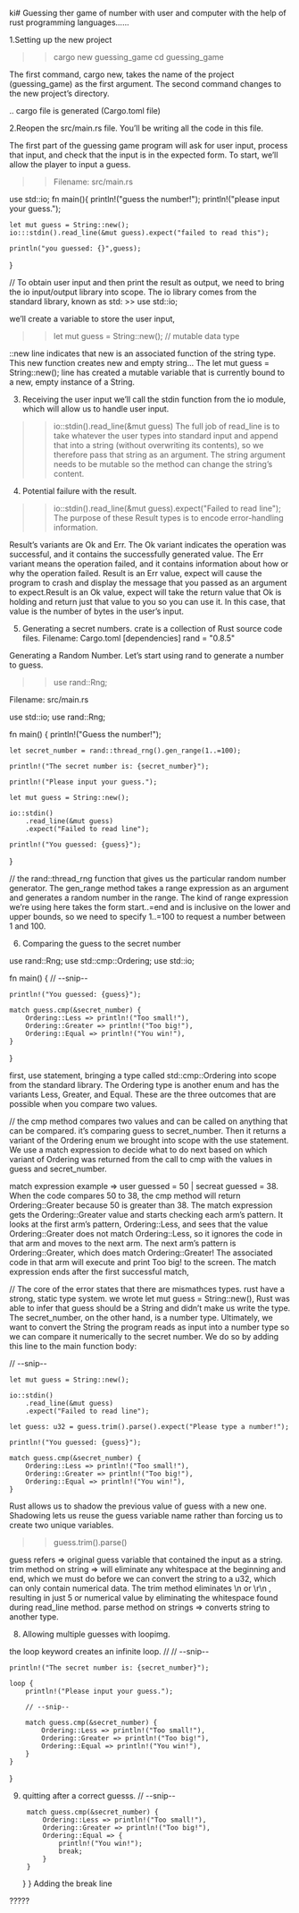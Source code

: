 ki# Guessing ther game of number with user and computer with the help of rust programming languages......

1.Setting up the new project 

>>cargo new guessing_game
>>cd guessing_game

The first command, cargo new, takes the name of the project (guessing_game) as the first argument. The second command changes to the new project’s directory.

.. cargo file is generated (Cargo.toml file)

2.Reopen the src/main.rs file. You’ll be writing all the code in this file.

The first part of the guessing game program will ask for user input, process that input, and check that the input is in the expected form. To start, we’ll allow the player to input a guess. 

>>Filename: src/main.rs

use std::io;
fn main(){
    println!("guess the number!");
    println!("please input your guess.");
    
    let mut guess = String::new();
    io:::stdin().read_line(&mut guess).expect("failed to read this");

    println("you guessed: {}",guess);
}

// To obtain user input and then print the result as output, we need to bring the io input/output library into scope. The io library comes from the standard library, known as std: >> use std::io;

we’ll create a variable to store the user input,
>> let mut guess = String::new(); // mutable data type

::new line indicates that new is an associated function of the string type. This new function creates new and empty string...
The let mut guess = String::new(); line has created a mutable variable that is currently bound to a new, empty instance of a String.

3. Receiving the user input
we’ll call the stdin function from the io module, which will allow us to handle user input.
>> io::stdin().read_line(&mut guess)
 The full job of read_line is to take whatever the user types into standard input and append that into a string (without overwriting its contents), so we therefore pass that string as an argument. The string argument needs to be mutable so the method can change the string’s content.

4. Potential failure with the result.
>> io::stdin().read_line(&mut guess).expect("Failed to read line");
The purpose of these Result types is to encode error-handling information.

Result’s variants are Ok and Err. The Ok variant indicates the operation was successful, and it contains the successfully generated value. The Err variant means the operation failed, and it contains information about how or why the operation failed.
Result is an Err value, expect will cause the program to crash and display the message that you passed as an argument to expect.Result is an Ok value, expect will take the return value that Ok is holding and return just that value to you so you can use it. In this case, that value is the number of bytes in the user’s input.

5. Generating a secret numbers.
crate is a collection of Rust source code files.
Filename: Cargo.toml
[dependencies]
rand = "0.8.5"

Generating a Random Number.
Let’s start using rand to generate a number to guess.
>> use rand::Rng;

Filename: src/main.rs

use std::io;
use rand::Rng;

fn main() {
    println!("Guess the number!");

    let secret_number = rand::thread_rng().gen_range(1..=100);

    println!("The secret number is: {secret_number}");

    println!("Please input your guess.");

    let mut guess = String::new();

    io::stdin()
        .read_line(&mut guess)
        .expect("Failed to read line");

    println!("You guessed: {guess}");
}

// the rand::thread_rng function that gives us the particular random number generator.
The gen_range method takes a range expression as an argument and generates a random number in the range. The kind of range expression we’re using here takes the form start..=end and is inclusive on the lower and upper bounds, so we need to specify 1..=100 to request a number between 1 and 100.

6. Comparing the guess to the secret number

use rand::Rng;
use std::cmp::Ordering;
use std::io;

fn main() {
    // --snip--

    println!("You guessed: {guess}");

    match guess.cmp(&secret_number) {
        Ordering::Less => println!("Too small!"),
        Ordering::Greater => println!("Too big!"),
        Ordering::Equal => println!("You win!"),
    }
}

first,
      use statement, bringing a type called std::cmp::Ordering into scope from the standard library. The Ordering type is another enum and has the variants Less, Greater, and Equal. These are the three outcomes that are possible when you compare two values.

// the cmp method compares two values and can be called on anything that can be compared. it’s comparing guess to secret_number. Then it returns a variant of the Ordering enum we brought into scope with the use statement. We use a match expression to decide what to do next based on which variant of Ordering was returned from the call to cmp with the values in guess and secret_number.

match expression example => user guessed = 50 | secreat guessed = 38.
When the code compares 50 to 38, the cmp method will return Ordering::Greater because 50 is greater than 38. The match expression gets the Ordering::Greater value and starts checking each arm’s pattern. It looks at the first arm’s pattern, Ordering::Less, and sees that the value Ordering::Greater does not match Ordering::Less, so it ignores the code in that arm and moves to the next arm. The next arm’s pattern is Ordering::Greater, which does match Ordering::Greater! The associated code in that arm will execute and print Too big! to the screen. The match expression ends after the first successful match, 

// The core of the error states that there are mismathces types. rust have a strong, static type system. we wrote let mut guess = String::new(), Rust was able to infer that guess should be a String and didn’t make us write the type. The secret_number, on the other hand, is a number type.
Ultimately, we want to convert the String the program reads as input into a number type so we can compare it numerically to the secret number. We do so by adding this line to the main function body:

   // --snip--

    let mut guess = String::new();

    io::stdin()
        .read_line(&mut guess)
        .expect("Failed to read line");

    let guess: u32 = guess.trim().parse().expect("Please type a number!");

    println!("You guessed: {guess}");

    match guess.cmp(&secret_number) {
        Ordering::Less => println!("Too small!"),
        Ordering::Greater => println!("Too big!"),
        Ordering::Equal => println!("You win!"),
    }
 Rust allows us to shadow the previous value of guess with a new one. Shadowing lets us reuse the guess variable name rather than forcing us to create two unique variables.
>> guess.trim().parse()

guess refers => original guess variable that contained the input as a string.
trim method on string => will eliminate any whitespace at the beginning and end, which we must do before we can convert the string to a u32, which can only contain numerical data.
The trim method eliminates \n or \r\n , resulting in just 5 or numerical value by eliminating the whitespace found during read_line method.
parse method on strings => converts string to another type.

8. Allowing multiple guesses with loopimg.

the loop keyword creates an infinite loop.
// // --snip--

    println!("The secret number is: {secret_number}");

    loop {
        println!("Please input your guess.");

        // --snip--

        match guess.cmp(&secret_number) {
            Ordering::Less => println!("Too small!"),
            Ordering::Greater => println!("Too big!"),
            Ordering::Equal => println!("You win!"),
        }
    }
}

9. quitting after a correct guesss.
   // --snip--

        match guess.cmp(&secret_number) {
            Ordering::Less => println!("Too small!"),
            Ordering::Greater => println!("Too big!"),
            Ordering::Equal => {
                println!("You win!");
                break;
            }
        }
    }
}
Adding the break line 

?????